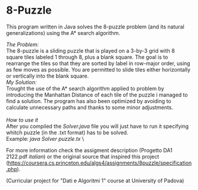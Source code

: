 # 8-Puzzle
This program written in Java solves the 8-puzzle problem (and its natural generalizations) using the A* search algorithm.

*The Problem:* \
The 8-puzzle is a sliding puzzle that is played on a 3-by-3 grid with 8 square tiles labeled 1 through 8, plus a blank square. The goal is to rearrange the tiles so that they are sorted by label in row-major order, using as few moves as possible. You are permitted to slide tiles either horizontally or vertically into the blank square.
\
*My Solution:* \
Trought the use of the A* search algorithm applied to problem by introducing the Manhattan Distance of each tile of the puzzle i managed to find a solution. The program has also been optimized by avoiding to calculate unnecessary paths and thanks to some minor adjustments. \
\
*How to use it* \
After you compiled the *Solver.java* file you will just have to run it specifying whitch puzzle (in the .txt format) has to be solved.\
Example: *java Solver puzzle.tx* \

For more information check the assigment description (Progetto DA1 2122.pdf *italian*) or the original source that inspired this project  (https://coursera.cs.princeton.edu/algs4/assignments/8puzzle/specification.php).

(Curricular project for "Dati e Algoritmi 1" course at University of Padova)
